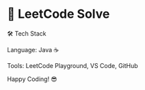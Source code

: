 # 🚀 LeetCode Solve
🛠️ Tech Stack

Language: Java ☕

Tools: LeetCode Playground, VS Code, GitHub

Happy Coding! 😎

